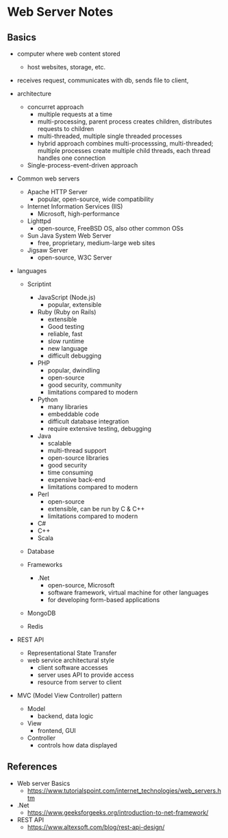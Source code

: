 # Web Server Notes

## Basics

* computer where web content stored
    * host websites, storage, etc.
* receives request, communicates with db, sends file to client, 
* architecture
    * concurret approach
        * multiple requests at a time
        * multi-processing, parent process creates children, distributes requests to children
        * multi-threaded, multiple single threaded processes
        * hybrid approach combines multi-processsing, multi-threaded; multiple processes create multiple child threads, each thread handles one connection
    * Single-process-event-driven approach
* Common web servers
    * Apache HTTP Server
        * popular, open-source, wide compatibility
    * Internet Information Services (IIS)
        * Microsoft, high-performance
    * Lighttpd
        * open-source, FreeBSD OS, also other common OSs
    * Sun Java System Web Server
        * free, proprietary, medium-large web sites
    * Jigsaw Server
        * open-source, W3C Server
* languages
    * Scriptint
        * JavaScript (Node.js)
            * popular, extensible
        * Ruby (Ruby on Rails)
            * extensible
            * Good testing
            * reliable, fast
            * slow runtime
            * new language
            * difficult debugging
        * PHP
            * popular, dwindling
            * open-source
            * good security, community
            * limitations compared to modern
        * Python
            * many libraries
            * embeddable code
            * difficult database integration
            * require extensive testing, debugging
        * Java
            * scalable
            * multi-thread support
            * open-source libraries
            * good security
            * time consuming
            * expensive back-end
            * limitations compared to modern
        * Perl
            * open-source
            * extensible, can be run by C & C++
            * limitations compared to modern
        * C#
        * C++ 
        * Scala
    * Database
    * Frameworks
        * .Net
            * open-source, Microsoft
            * software framework, virtual machine for other languages
            * for developing form-based applications



    * MongoDB
    * Redis

* REST API
    * Representational State Transfer
    * web service architectural style
        * client software accesses
        * server uses API to provide access
        * resource from server to client

* MVC (Model View Controller) pattern
    * Model
        * backend, data logic
    * View
        * frontend, GUI
    * Controller
        * controls how data displayed
    


## References

* Web server Basics
    * https://www.tutorialspoint.com/internet_technologies/web_servers.htm
* .Net
    * https://www.geeksforgeeks.org/introduction-to-net-framework/ 
* REST API
    * https://www.altexsoft.com/blog/rest-api-design/